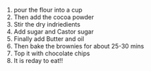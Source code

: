 1. pour the flour into a cup
2. Then add the cocoa powder 
3. Stir the dry indriedients
4. Add sugar and Castor sugar
5. Finally add Butter and oil
6. Then bake the brownies for about 25-30 mins
7. Top it with chocolate chips
8. It is reday to eat!!

